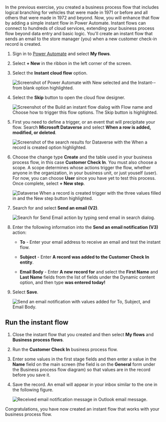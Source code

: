 In the previous exercise, you created a business process flow that includes logical
branching for vehicles that were made in 1971 or before and all others that were made in
1972 and beyond. Now, you will enhance that flow by adding a simple instant flow in
Power Automate. Instant flows can connect to hundreds of cloud services, extending your business
process flow beyond data entry and basic logic. You'll create an instant flow that sends an email to
the store manager (you) when a new customer check-in record is created.

1. Sign in to [Power Automate](https://preview.flow.microsoft.com/?azure-portal=true) and select **My flows**.

1. Select **+ New** in the ribbon in the left corner of the screen.

1. Select the **Instant cloud flow** option.

    ![Screenshot of Power Automate with New selected and the Instant--from blank option highlighted.](../media/18-create-instant-flow-dialog.png)

1. Select the **Skip** button to open the cloud flow designer.

    ![Screenshot of the Build an instant flow dialog with Flow name and Choose how to trigger this flow options. The Skip button is highlighted.](../media/19-select-skip-button-enter-flow-designer.png)

1. First you need to define a trigger, or an event that will precipitate your flow. Search **Microsoft Dataverse** and select **When a row is added, modified, or deleted**.

    ![Screenshot of the search results for Dataverse with the When a record is created option highlighted.](../media/20-search-common-data-service.png)

1. Choose the change type **Create** and the table used in your business process flow, in this case **Customer Check In**. You must also choose a scope. 
A scope determines whose actions trigger the flow, whether anyone in the organization, in your business unit, or just youself (user). For now, you can choose 
**User** since you have yet to test this process. Once complete, select **+ New step**.

    ![Dataverse When a record is created trigger with the three values filled in and the New step button highlighted.](../media/21-fill-out-record-created-trigger.png)

1. Search for and select **Send an email (V2)**.

    ![Search for Send Email action by typing send email in search dialog.](../media/22-send-email-action.png)

1. Enter the following information into the **Send an email notification (V3)** action:

    - **To** - Enter your email address to receive an email and test the instant flow.

    - **Subject** - Enter **A record was added to the Customer Check In entity**.

    - **Email Body** - Enter **A new record for** and select the **First Name** and **Last Name** fields from the list of fields under the Dynamic content option, and then type **was entered today!**

1. Select **Save**.

    ![Send an email notification with values added for To, Subject, and Email Body.](../media/23-fill-out-send-email-action.png)

## Run the instant flow

1. Close the instant flow that you created and then select **My flows** and **Business process flows**.

1. Run the **Customer Check In** business process flow.  

1. Enter some values in the first stage fields and then enter a value in the
**Name** field on the main screen (the field is on the **General** form under
the Business process flow diagram) so that values are in the record before you save it.

1. Save the record. An email will appear in your inbox similar to the one in the following figure.

   ![Received email notification message in Outlook email message.](../media/24-received-email-notification.png)

Congratulations, you have now created an instant flow that works with your business process flow.
